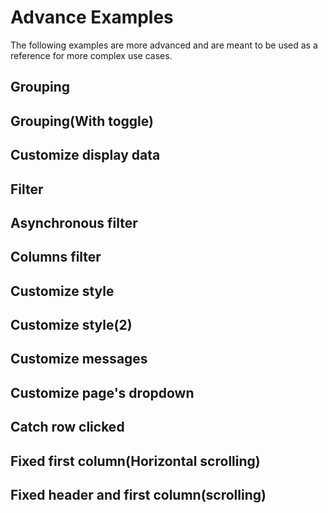 <script setup>
import cusDisplayData from "./code/advance-examples/cus-display-data.vue";
import Filter from "./code/advance-examples/filter.vue";
import asyncFilter from "./code/advance-examples/async-filter.vue";
import catchRow  from "./code/advance-examples/catch-row.vue"
import filterInTable from "./code/advance-examples/filter-in-table.vue"
import fixedFirstColumn from "./code/advance-examples/fixed-first-column.vue"
import fixedHeaderAndFirstColumn from "./code/advance-examples/fixed-header-and-first-column.vue"
// import showControls from "./code/advance-examples/show-controls.vue"
import groupingWithToggle from "./code/advance-examples/grouping.vue"
import grouping from "./code/advance-examples/grouping2.vue"
import customizeStyle from "./code/advance-examples/custom-style.vue"
import customizeStyle2 from "./code/advance-examples/custom-style-2.vue"
import customizeMessages from "./code/advance-examples/cus-message.vue"
import customizePageDropdown from "./code/advance-examples/cus-page-drop.vue"

</script>

# Advance Examples

The following examples are more advanced and are meant to be used as a reference for more complex use cases.

## Grouping

<grouping/>

## Grouping(With toggle)

<groupingWithToggle/>

## Customize display data

<cusDisplayData />

## Filter

<Filter />

## Asynchronous filter

<asyncFilter />

## Columns filter

<filterInTable />

## Customize style

<customizeStyle/>

## Customize style(2)

<customizeStyle2/>

## Customize messages

<customizeMessages/>

## Customize page's dropdown

<customizePageDropdown/>

## Catch row clicked

<catchRow/>

## Fixed first column(Horizontal scrolling)

<fixedFirstColumn/>

## Fixed header and first column(scrolling)

<fixedHeaderAndFirstColumn/>

<style>
.vtl-thead-th input{
    background-color: #fff;
}
.vtl tr:nth-child(2n) {
    background-color: white;
}
.vtl-tbody-checkbox {
    color-scheme: auto;
}
.vtl-paging {
    color: black;
}
.vtl-paging-pagination-page-li {
    margin-top: 0px !important;
}
.vtl select {
    -webkit-appearance: auto;
}
</style>
